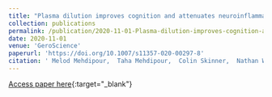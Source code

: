 ```yaml
---
title: "Plasma dilution improves cognition and attenuates neuroinflammation in old mice"
collection: publications
permalink: /publication/2020-11-01-Plasma-dilution-improves-cognition-and-attenuates-neuroinflammation-in-old-mice
date: 2020-11-01
venue: 'GeroScience'
paperurl: 'https://doi.org/10.1007/s11357-020-00297-8'
citation: ' Melod Mehdipour,  Taha Mehdipour,  Colin Skinner,  Nathan Wong,  Chao Liu,  Chia-Chien Chen,  Ok Jeon,  Yi Zuo,  Michael Conboy,  Irina Conboy, &quot;Plasma dilution improves cognition and attenuates neuroinflammation in old mice.&quot; GeroScience, 2020.'
---
```

[Access paper here](https://doi.org/10.1007/s11357-020-00297-8){:target="_blank"}
